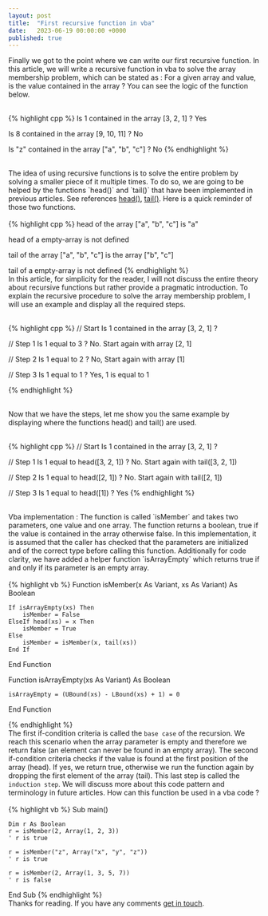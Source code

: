 ```yaml
---
layout: post
title:  "First recursive function in vba"
date:   2023-06-19 00:00:00 +0000
published: true
---
```

Finally we got to the point where we can write our first recursive function. In this article, we will write a recursive function in vba to solve the array membership problem, which can be stated as : For a given array and value, is the value contained in the array ? You can see the logic of the function below.
<br/><br/>

{% highlight cpp %}
Is 1 contained in the array [3, 2, 1] ? Yes

Is 8 contained in the array [9, 10, 11] ? No

Is "z" contained in the array ["a", "b", "c"] ? No
{% endhighlight %}

<br/>
 The idea of using recursive functions is to solve the entire problem by solving a smaller piece of it multiple times. To do so, we are going to be helped by the functions `head()` and `tail()` that have been implemented in previous articles. See references <a href="https://www.functionalvba.com/2023/05/29/function-head-over-a-vba-array.html">head()</a>,&nbsp;<a href="https://www.functionalvba.com/2023/06/05/function-tail-over-a-vba-array.html">tail()</a>. Here is a quick reminder of those two functions.
<br/><br/>
{% highlight cpp %}
head of the array ["a", "b", "c"] is "a"

head of a empty-array is not defined

tail of the array ["a", "b", "c"] is the array ["b", "c"]

tail of a empty-array is not defined
{% endhighlight %}
<br/>
In this article, for simplicity for the reader, I will not discuss the entire theory about recursive functions but rather provide a pragmatic introduction. To explain the recursive procedure to solve the array membership problem, I will use an example and display all the required steps.
<br/><br/>

{% highlight cpp %}
// Start
Is 1 contained in the array [3, 2, 1] ?

// Step 1
Is 1 equal to 3 ? No. Start again with array [2, 1]

// Step 2
Is 1 equal to 2 ? No, Start again with array [1]

// Step 3
Is 1 equal to 1 ? Yes, 1 is equal to 1

{% endhighlight %}

<br/>
Now that we have the steps, let me show you the same example by displaying where the functions head() and tail() are used.
<br/><br/>

{% highlight cpp %}
// Start
Is 1 contained in the array [3, 2, 1] ?

// Step 1
Is 1 equal to head([3, 2, 1]) ? No. Start again with tail([3, 2, 1])

// Step 2
Is 1 equal to head([2, 1]) ? No. Start again with tail([2, 1])

// Step 3
Is 1 equal to head([1]) ? Yes
{% endhighlight %}

<br/>
Vba implementation : The function is called `isMember` and takes two parameters, one value and one array. The function returns a boolean, true if the value is contained in the array otherwise false. In this implementation, it is assumed that the caller has checked that the parameters are initialized and of the correct type before calling this function. Additionally for code clarity, we have added a helper function `isArrayEmpty` which returns true if and only if its parameter is an empty array.
<br/><br/>
{% highlight vb %}
Function isMember(x As Variant, xs As Variant) As Boolean

    If isArrayEmpty(xs) Then
        isMember = False
    ElseIf head(xs) = x Then
        isMember = True
    Else
        isMember = isMember(x, tail(xs))
    End If

End Function

Function isArrayEmpty(xs As Variant) As Boolean

    isArrayEmpty = (UBound(xs) - LBound(xs) + 1) = 0

End Function

{% endhighlight %}
<br/>
The first if-condition criteria is called the `base case` of the recursion. We reach this scenario when the array parameter is empty and therefore we return false (an element can never be found in an empty array). The second if-condition criteria checks if the value is found at the first position of the array (head). If yes, we return true, otherwise we run the function again by dropping the first element of the array (tail). This last step is called the `induction step`. We will discuss more about this code pattern and terminology in future articles. How can this function be used in a vba code ?
<br/><br/>
{% highlight vb %}
Sub main()

    Dim r As Boolean
    r = isMember(2, Array(1, 2, 3))
    ' r is true

    r = isMember("z", Array("x", "y", "z"))
    ' r is true

    r = isMember(2, Array(1, 3, 5, 7))
    ' r is false

End Sub
{% endhighlight %}
<br/>
Thanks for reading. If you have any comments <a href="mailto:hello@assadnavi.ch">get in touch</a>.